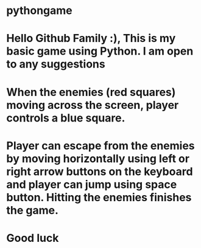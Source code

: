 # pythongame
# Hello Github Family :), This is my basic game using Python. I am open to any suggestions
# When the enemies (red squares) moving across the screen, player controls a blue square.
# Player can escape from the enemies by moving horizontally using left or right arrow buttons on the keyboard and player can jump using space button. Hitting the enemies finishes the game.
# Good luck 
